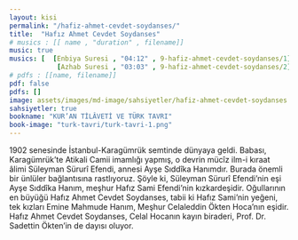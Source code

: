 ```yaml
---
layout: kisi
permalink: "/hafiz-ahmet-cevdet-soydanses/"
title:  "Hafız Ahmet Cevdet Soydanses"
# musics : [[ name , "duration" , filename]]
music: true
musics: [  [Enbiya Suresi , "04:12" , 9-hafiz-ahmet-cevdet-soydanses/1],
            [Azhab Suresi , "03:03" , 9-hafiz-ahmet-cevdet-soydanses/2]]
# pdfs : [[name, filename]]
pdf: false
pdfs: []
image: assets/images/md-image/sahsiyetler/hafiz-ahmet-cevdet-soydanses.jpg
sahsiyetler: true
bookname: "KUR’AN TİLÂVETİ VE TÜRK TAVRI"
book-image: "turk-tavri/turk-tavri-1.png"
---
```


1902 senesinde İstanbul-Karagümrük semtinde dünyaya geldi. Babası, Karagümrük’te Atikali Camii imamlığı yapmış, o devrin mücîz ilm-i kıraat âlimi Süleyman Sürurî Efendi, annesi Ayşe Sıddîka Hanımdır.
Burada önemli bir ünlüler bağlantısına rastlıyoruz. Şöyle ki,
Süleyman Sürurî Efendi’nin eşi Ayşe Sıddîka Hanım, meşhur Hafız Sami Efendi’nin kızkardeşidir. Oğullarının en büyüğü Hafız Ahmet Cevdet Soydanses, tabii ki Hafız Sami’nin yeğeni, tek kızları Emine Mahmude Hanım, Meşhur Celaleddin Ökten Hoca’nın eşidir. Hafız Ahmet Cevdet Soydanses, Celal Hocanın kayın biraderi, Prof. Dr. Sadettin Ökten’in de dayısı oluyor. 
